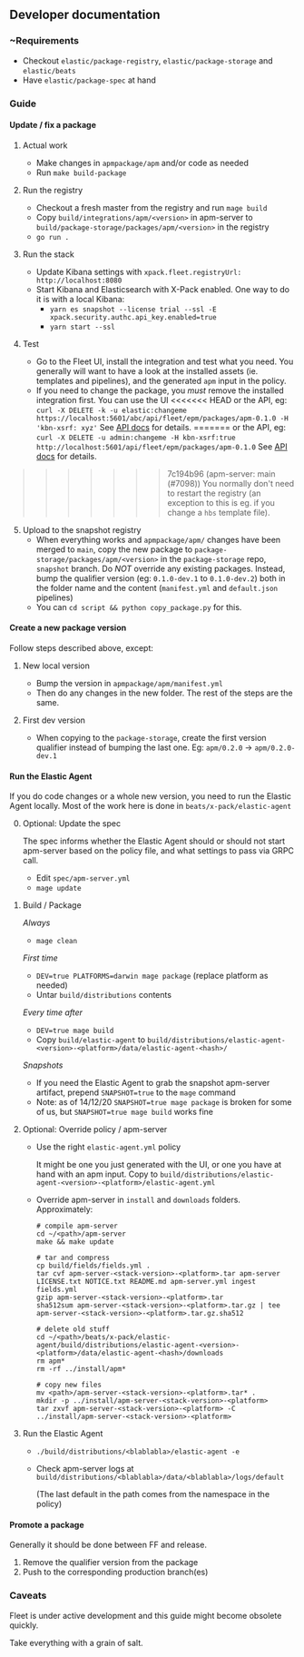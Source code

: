 ## Developer documentation

### ~Requirements

- Checkout `elastic/package-registry`, `elastic/package-storage` and `elastic/beats`
- Have `elastic/package-spec` at hand

### Guide

#### Update / fix a package

1. Actual work
    - Make changes in `apmpackage/apm` and/or code as needed
    - Run `make build-package`

2. Run the registry
    - Checkout a fresh master from the registry and run `mage build`
    - Copy `build/integrations/apm/<version>` in apm-server to `build/package-storage/packages/apm/<version>` in the registry
    - `go run .`

3. Run the stack
    - Update Kibana settings with `xpack.fleet.registryUrl: http://localhost:8080`
    - Start Kibana and Elasticsearch with X-Pack enabled. One way to do it is with a local Kibana:
        - `yarn es snapshot --license trial --ssl -E xpack.security.authc.api_key.enabled=true`
        - `yarn start --ssl`

4. Test
    - Go to the Fleet UI, install the integration and test what you need. You generally will want to have a look at the
   installed assets (ie. templates and pipelines), and the generated `apm` input in the policy.
    - If you need to change the package, you *must* remove the installed integration first. You can use the UI
<<<<<<< HEAD
    or the API, eg: `curl -X DELETE -k -u elastic:changeme https://localhost:5601/abc/api/fleet/epm/packages/apm-0.1.0 -H 'kbn-xsrf: xyz'`
    See [API docs](https://github.com/elastic/kibana/tree/master/x-pack/plugins/fleet/dev_docs/api) for details.
=======
    or the API, eg: `curl -X DELETE -u admin:changeme -H kbn-xsrf:true http://localhost:5601/api/fleet/epm/packages/apm-0.1.0`
    See [API docs](https://github.com/elastic/kibana/tree/main/x-pack/plugins/fleet/dev_docs/api) for details.
>>>>>>> 7c194b96 (apm-server: main (#7098))
    You normally don't need to restart the registry (an exception to this is eg. if you change a `hbs` template file).

5. Upload to the snapshot registry
    - When everything works and `apmpackage/apm/` changes have been merged to `main`, copy the new package to
    `package-storage/packages/apm/<version>` in the `package-storage` repo, `snapshot` branch.
    Do *NOT* override any existing packages. Instead, bump the qualifier version (eg: `0.1.0-dev.1` to `0.1.0-dev.2`)
    both in the folder name and the content (`manifest.yml` and `default.json` pipelines)
    - You can `cd script && python copy_package.py` for this.

#### Create a new package version

Follow steps described above, except:

1. New local version
    - Bump the version in `apmpackage/apm/manifest.yml`
    - Then do any changes in the new folder. The rest of the steps are the same.

2. First dev version
    - When copying to the `package-storage`, create the first version qualifier instead of bumping the last one.
      Eg: `apm/0.2.0` -> `apm/0.2.0-dev.1`


#### Run the Elastic Agent

If you do code changes or a whole new version, you need to run the Elastic Agent locally.
Most of the work here is done in `beats/x-pack/elastic-agent`

0. Optional: Update the spec

   The spec informs whether the Elastic Agent should or should not start apm-server based on the policy file,
   and what settings to pass via GRPC call.
    - Edit `spec/apm-server.yml`
    - `mage update`

1. Build / Package

    *Always*
    - `mage clean`

    *First time*
    - `DEV=true PLATFORMS=darwin mage package` (replace platform as needed)
    - Untar `build/distributions` contents

    *Every time after*
    - `DEV=true mage build`
    - Copy `build/elastic-agent` to `build/distributions/elastic-agent-<version>-<platform>/data/elastic-agent-<hash>/`

    *Snapshots*
    - If you need the Elastic Agent to grab the snapshot apm-server artifact, prepend `SNAPSHOT=true` to the `mage` command
    - Note: as of 14/12/20 `SNAPSHOT=true mage package` is broken for some of us, but `SNAPSHOT=true mage build` works fine

2. Optional: Override policy / apm-server
    - Use the right `elastic-agent.yml` policy

      It might be one you just generated with the UI, or one you have at hand with an apm input.
      Copy to `build/distributions/elastic-agent-<version>-<platform>/elastic-agent.yml`

    - Override apm-server in `install` and `downloads` folders. Approximately:
      ```
      # compile apm-server
      cd ~/<path>/apm-server
      make && make update

      # tar and compress
      cp build/fields/fields.yml .
      tar cvf apm-server-<stack-version>-<platform>.tar apm-server LICENSE.txt NOTICE.txt README.md apm-server.yml ingest fields.yml
      gzip apm-server-<stack-version>-<platform>.tar
      sha512sum apm-server-<stack-version>-<platform>.tar.gz | tee apm-server-<stack-version>-<platform>.tar.gz.sha512

      # delete old stuff
      cd ~/<path>/beats/x-pack/elastic-agent/build/distributions/elastic-agent-<version>-<platform>/data/elastic-agent-<hash>/downloads
      rm apm*
      rm -rf ../install/apm*

      # copy new files
      mv <path>/apm-server-<stack-version>-<platform>.tar* .
      mkdir -p ../install/apm-server-<stack-version>-<platform>
      tar zxvf apm-server-<stack-version>-<platform> -C ../install/apm-server-<stack-version>-<platform>
      ```
3. Run the Elastic Agent
    - `./build/distributions/<blablabla>/elastic-agent -e`
    - Check apm-server logs at `build/distributions/<blablabla>/data/<blablabla>/logs/default`

      (The last default in the path comes from the namespace in the policy)

#### Promote a package

Generally it should be done between FF and release.
1. Remove the qualifier version from the package
2. Push to the corresponding production branch(es)


### Caveats

Fleet is under active development and this guide might become obsolete quickly.

Take everything with a grain of salt.
